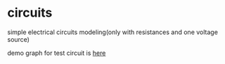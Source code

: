# circuits
simple electrical circuits modeling(only with resistances and one voltage source)

demo graph for test circuit is [here](http://bavaria95.github.io/circuits)
